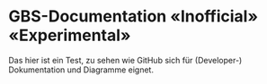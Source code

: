 # GBS-Documentation «Inofficial» «Experimental»

Das hier ist ein Test, zu sehen wie GitHub sich für (Developer-) Dokumentation und Diagramme eignet.


